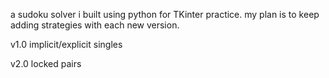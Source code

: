 a sudoku solver i built using python for TKinter practice. my plan is to keep adding strategies with each new version.


v1.0 implicit/explicit singles

v2.0 locked pairs
